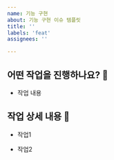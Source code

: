 ```yaml
---
name: 기능 구현
about: 기능 구현 이슈 템플릿
title: ''
labels: 'feat'
assignees: ''

---
```


## 어떤 작업을 진행하나요? 🤔

- 작업 내용

## 작업 상세 내용 📝

- 작업1

- 작업2
